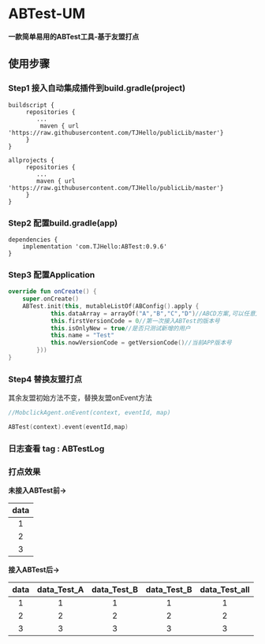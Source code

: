 # ABTest-UM
**一款简单易用的ABTest工具-基于友盟打点**

## 使用步骤

### Step1 接入自动集成插件到build.gradle(project)

```
buildscript {
     repositories {
        ...
         maven { url 'https://raw.githubusercontent.com/TJHello/publicLib/master'}
     }
}

allprojects {
     repositories {
        ...
        maven { url 'https://raw.githubusercontent.com/TJHello/publicLib/master'}
     }
}

```

### Step2 配置build.gradle(app)


```
dependencies {
    implementation 'com.TJHello:ABTest:0.9.6'
}
```

### Step3 配置Application

```kotlin
override fun onCreate() {
    super.onCreate()
    ABTest.init(this, mutableListOf(ABConfig().apply {
            this.dataArray = arrayOf("A","B","C","D")//ABCD方案,可以任意文本
            this.firstVersionCode = 0//第一次接入ABTest的版本号
            this.isOnlyNew = true//是否只测试新增的用户
            this.name = "Test"
            this.nowVersionCode = getVersionCode()//当前APP版本号
        }))
}

```

### Step4 替换友盟打点

其余友盟初始方法不变，替换友盟onEvent方法

```kotlin
//MobclickAgent.onEvent(context, eventId, map)

ABTest(context).event(eventId,map)

```

### 日志查看 tag : ABTestLog

### 打点效果

**未接入ABTest前->**

data |
:---:|
1 |
2 |
3 |



**接入ABTest后->**

data | data_Test_A | data_Test_B | data_Test_B | data_Test_all |
:---:|:---:|:---:|:---:|:---:|
1 | 1 | 1 | 1 | 1 |
2 | 2 | 2 | 2 | 2 |
3 | 3 | 3 | 3 | 3 |

